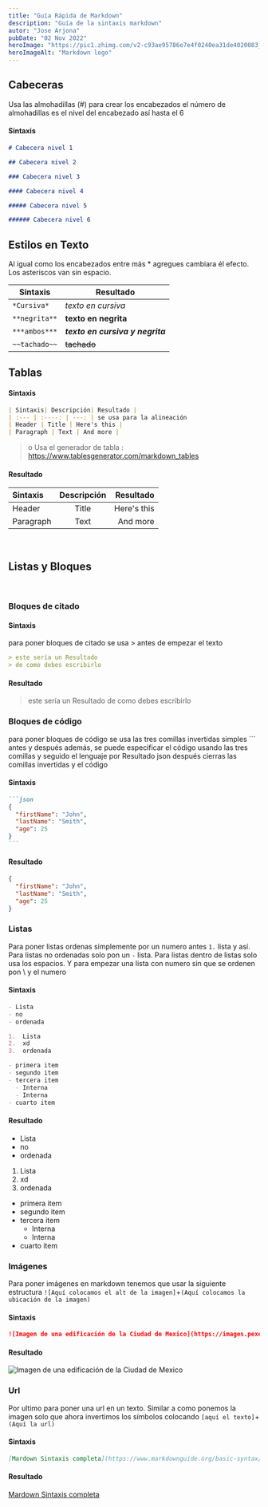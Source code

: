 ```yaml
---
title: "Guía Rápida de Markdown"
description: "Guía de la sintaxis markdown"
autor: "Jose Arjona"
pubDate: "02 Nov 2022"
heroImage: "https://pic1.zhimg.com/v2-c93ae95786e7e4f0240ea31de4020083_r.jpg?source=172ae18b"
heroImageAlt: "Markdown logo"
---
```


## Cabeceras

Usa las almohadillas (#) para crear los encabezados el número de almohadillas es el nivel del encabezado así hasta el 6

#### Sintaxis

```md
# Cabecera nivel 1

## Cabecera nivel 2

### Cabecera nivel 3

#### Cabecera nivel 4

##### Cabecera nivel 5

###### Cabecera nivel 6
```

## Estilos en Texto

Al igual como los encabezados entre más \* agregues cambiara él efecto. Los asteriscos van sin espacio.

| **Sintaxis**  | **Resultado**                    |
| ------------- | -------------------------------- |
| `*Cursiva*`   | _texto en cursiva_               |
| `**negrita**` | **texto en negrita**             |
| `***ambos***` | **_texto en cursiva y negrita_** |
| `~~tachado~~` | ~~tachado~~                      |

## Tablas

#### Sintaxis

```markdown
| Sintaxis| Descripción| Resultado |
| :--- | :----: | ---: | se usa para la alineación
| Header | Title | Here's this |
| Paragraph | Text | And more |
```

> o Usa el generador de tabla : https://www.tablesgenerator.com/markdown_tables

#### Resultado

| Sintaxis  | Descripción |   Resultado |
| :-------- | :---------: | ----------: |
| Header    |    Title    | Here's this |
| Paragraph |    Text     |    And more |

<br>

## Listas y Bloques

<br>

### Bloques de citado

#### Sintaxis

para poner bloques de citado se usa > antes de empezar el texto

```md
> este sería un Resultado
> de como debes escribirlo
```

#### Resultado

> este sería un Resultado
> de como debes escribirlo

### Bloques de código

para poner bloques de código se usa las tres comillas invertidas simples ``` antes y después además, se puede especificar el código usando las tres comillas
y seguido el lenguaje por Resultado json después cierras las comillas invertidas y el código

#### Sintaxis

````md
```json
{
  "firstName": "John",
  "lastName": "Smith",
  "age": 25
}
```
````

#### Resultado

```json
{
  "firstName": "John",
  "lastName": "Smith",
  "age": 25
}
```

### Listas

Para poner listas ordenas simplemente por un numero antes `1.` lista y así.
Para listas no ordenadas solo pon un `-` lista.
Para listas dentro de listas solo usa los espacios.
Y para empezar una lista con numero sin que se ordenen pon \ y el numero

#### Sintaxis

```md
- Lista
- no
- ordenada

1.  Lista
2.  xd
3.  ordenada

- primera item
- segundo item
- tercera item
  - Interna
  - Interna
- cuarto item
```

#### Resultado

- Lista
- no
- ordenada

1.  Lista
2.  xd
3.  ordenada

- primera item
- segundo item
- tercera item
  - Interna
  - Interna
- cuarto item

### Imágenes

Para poner imágenes en markdown tenemos que usar la siguiente estructura
`![Aquí colocamos el alt de la imagen]`+`(Aquí colocamos la ubicación de la imagen)`

#### Sintaxis

```md
![Imagen de una edificación de la Ciudad de Mexico](https://images.pexels.com/photos/604661/pexels-photo-604661.jpeg?auto=compress&cs=tinysrgb&w=1260&h=750&dpr=1 "Imagen de una edificación de la Ciudad de Mexico")
```

#### Resultado

![Imagen de una edificación de la Ciudad de Mexico](https://images.pexels.com/photos/604661/pexels-photo-604661.jpeg?auto=compress&cs=tinysrgb&w=1260&h=750&dpr=1)

### Url

Por ultimo para poner una url en un texto. Similar a como ponemos la imagen solo que ahora invertimos los símbolos colocando `[aquí el texto]`+`(Aquí la url)`

#### Sintaxis

```md
[Mardown Sintaxis completa](https://www.markdownguide.org/basic-syntax/)
```

#### Resultado

[Mardown Sintaxis completa](https://www.markdownguide.org/basic-syntax/)
